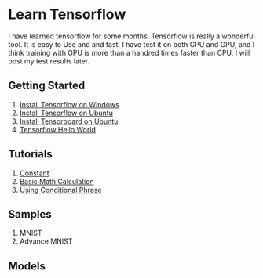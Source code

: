 # Learn Tensorflow

I have learned tensorflow for some months. Tensorflow is really a wonderful tool. It is easy to Use and and fast. I have test it on both CPU and GPU, and I think training with GPU is more than a handred times faster than CPU. I will post my test results later.

## Getting Started

1. [Install Tensorflow on Windows](https://github.com/tengge1/learn-tensorflow/tree/master/001_install_tensorflow_on_windows/README.md)
2. [Install Tensorflow on Ubuntu](https://github.com/tengge1/learn-tensorflow/tree/master/002_install_tensorflow_on_ubuntu/README.md)
3. [Install Tensorboard on Ubuntu](https://github.com/tengge1/learn-tensorflow/tree/master/003_install_tensorboard_on_ubuntu/README.md)
4. [Tensorflow Hello World](https://github.com/tengge1/learn-tensorflow/tree/master/004_tensorflow_hello_world/example004.py)

## Tutorials

1. [Constant](https://github.com/tengge1/learn-tensorflow/tree/master/101_constant/example101.py)
2. [Basic Math Calculation](https://github.com/tengge1/learn-tensorflow/tree/master/102_basic_math_calculation/example102.py)
3. [Using Conditional Phrase](https://github.com/tengge1/learn-tensorflow/tree/master/103_using_conditional_phrase/example103.py)

## Samples

1. MNIST
2. Advance MNIST

## Models
